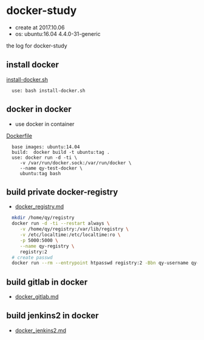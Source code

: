 # docker-study
- create at 2017.10.06
- os: ubuntu:16.04 4.4.0-31-generic 


the log for docker-study

## install docker 

[install-docker.sh](https://github.com/qinya0/docker-study/blob/master/install-docker.sh)
```
  use: bash install-docker.sh
```

## docker in docker
- use docker in container

[Dockerfile](https://github.com/qinya0/docker-study/blob/master/Dockerfiles/docker-in-docker/Dockerfile)
```
  base images: ubuntu:14.04
  build:  docker build -t ubuntu:tag .
  use: docker run -d -ti \
     -v /var/run/docker.sock:/var/run/docker \
     --name qy-test-docker \
     ubuntu:tag bash
```

## build private docker-registry

- [docker_registry.md](https://github.com/qinya0/docker-study/blob/master/docker_registry.md)

```bash
  mkdir /home/qy/registry
  docker run -d -ti --restart always \
     -v /home/qy/registry:/var/lib/registry \
     -v /etc/localtime:/etc/localtime:ro \
     -p 5000:5000 \
     --name qy-registry \
     registry:2
  # create passwd
  docker run --rm --entrypoint htpasswd registry:2 -Bbn qy-username qy-passwd
```

## build gitlab in docker

- [docker_gitlab.md](https://github.com/qinya0/docker-study/blob/master/docker_gitlab.md)


## build jenkins2 in docker

- [docker_jenkins2.md](https://github.com/qinya0/docker-study/blob/master/docker_jenkins2.md)
